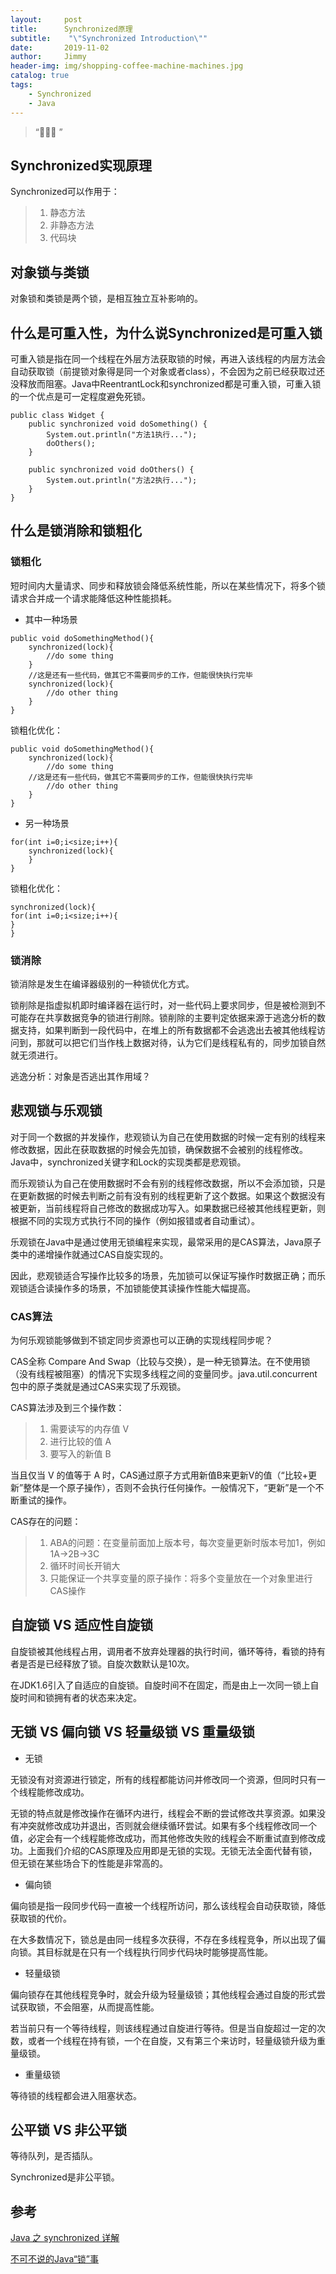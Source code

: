 ```yaml
---
layout:     post
title:      Synchronized原理
subtitle:    "\"Synchronized Introduction\""
date:       2019-11-02
author:     Jimmy
header-img: img/shopping-coffee-machine-machines.jpg
catalog: true
tags:
    - Synchronized
    - Java
---
```


> “🙉🙉🙉 ”

## Synchronized实现原理

Synchronized可以作用于：
> 1. 静态方法 
> 1. 非静态方法
> 1. 代码块

## 对象锁与类锁

对象锁和类锁是两个锁，是相互独立互补影响的。

## 什么是可重入性，为什么说Synchronized是可重入锁

可重入锁是指在同一个线程在外层方法获取锁的时候，再进入该线程的内层方法会自动获取锁（前提锁对象得是同一个对象或者class），不会因为之前已经获取过还没释放而阻塞。Java中ReentrantLock和synchronized都是可重入锁，可重入锁的一个优点是可一定程度避免死锁。

```
public class Widget {
    public synchronized void doSomething() {
        System.out.println("方法1执行...");
        doOthers();
    }

    public synchronized void doOthers() {
        System.out.println("方法2执行...");
    }
}
```

## 什么是锁消除和锁粗化
### 锁粗化
短时间内大量请求、同步和释放锁会降低系统性能，所以在某些情况下，将多个锁请求合并成一个请求能降低这种性能损耗。

- 其中一种场景
```
public void doSomethingMethod(){
    synchronized(lock){
        //do some thing
    }
    //这是还有一些代码，做其它不需要同步的工作，但能很快执行完毕
    synchronized(lock){
        //do other thing
    }
}
```

锁粗化优化：
```
public void doSomethingMethod(){
    synchronized(lock){
        //do some thing
    //这是还有一些代码，做其它不需要同步的工作，但能很快执行完毕
        //do other thing
    }
}
```

- 另一种场景

```
for(int i=0;i<size;i++){
    synchronized(lock){
    }
}
```

锁粗化优化：
```
synchronized(lock){
for(int i=0;i<size;i++){   
}
}
```

### 锁消除

锁消除是发生在编译器级别的一种锁优化方式。

锁削除是指虚拟机即时编译器在运行时，对一些代码上要求同步，但是被检测到不可能存在共享数据竞争的锁进行削除。锁削除的主要判定依据来源于逃逸分析的数据支持，如果判断到一段代码中，在堆上的所有数据都不会逃逸出去被其他线程访问到，那就可以把它们当作栈上数据对待，认为它们是线程私有的，同步加锁自然就无须进行。 

逃逸分析：对象是否逃出其作用域？

## 悲观锁与乐观锁

对于同一个数据的并发操作，悲观锁认为自己在使用数据的时候一定有别的线程来修改数据，因此在获取数据的时候会先加锁，确保数据不会被别的线程修改。Java中，synchronized关键字和Lock的实现类都是悲观锁。

而乐观锁认为自己在使用数据时不会有别的线程修改数据，所以不会添加锁，只是在更新数据的时候去判断之前有没有别的线程更新了这个数据。如果这个数据没有被更新，当前线程将自己修改的数据成功写入。如果数据已经被其他线程更新，则根据不同的实现方式执行不同的操作（例如报错或者自动重试）。

乐观锁在Java中是通过使用无锁编程来实现，最常采用的是CAS算法，Java原子类中的递增操作就通过CAS自旋实现的。

因此，悲观锁适合写操作比较多的场景，先加锁可以保证写操作时数据正确；而乐观锁适合读操作多的场景，不加锁能使其读操作性能大幅提高。

### CAS算法

为何乐观锁能够做到不锁定同步资源也可以正确的实现线程同步呢？

CAS全称 Compare And Swap（比较与交换），是一种无锁算法。在不使用锁（没有线程被阻塞）的情况下实现多线程之间的变量同步。java.util.concurrent包中的原子类就是通过CAS来实现了乐观锁。

CAS算法涉及到三个操作数：

> 1. 需要读写的内存值 V
> 1. 进行比较的值 A
> 1. 要写入的新值 B

当且仅当 V 的值等于 A 时，CAS通过原子方式用新值B来更新V的值（“比较+更新”整体是一个原子操作），否则不会执行任何操作。一般情况下，“更新”是一个不断重试的操作。

CAS存在的问题：
> 1. ABA的问题：在变量前面加上版本号，每次变量更新时版本号加1，例如1A->2B->3C
> 1. 循环时间长开销大
> 1. 只能保证一个共享变量的原子操作：将多个变量放在一个对象里进行CAS操作

## 自旋锁 VS 适应性自旋锁

自旋锁被其他线程占用，调用者不放弃处理器的执行时间，循环等待，看锁的持有者是否是已经释放了锁。自旋次数默认是10次。

在JDK1.6引入了自适应的自旋锁。自旋时间不在固定，而是由上一次同一锁上自旋时间和锁拥有者的状态来决定。

##  无锁 VS 偏向锁 VS 轻量级锁 VS 重量级锁

- 无锁

无锁没有对资源进行锁定，所有的线程都能访问并修改同一个资源，但同时只有一个线程能修改成功。

无锁的特点就是修改操作在循环内进行，线程会不断的尝试修改共享资源。如果没有冲突就修改成功并退出，否则就会继续循环尝试。如果有多个线程修改同一个值，必定会有一个线程能修改成功，而其他修改失败的线程会不断重试直到修改成功。上面我们介绍的CAS原理及应用即是无锁的实现。无锁无法全面代替有锁，但无锁在某些场合下的性能是非常高的。

- 偏向锁

偏向锁是指一段同步代码一直被一个线程所访问，那么该线程会自动获取锁，降低获取锁的代价。

在大多数情况下，锁总是由同一线程多次获得，不存在多线程竞争，所以出现了偏向锁。其目标就是在只有一个线程执行同步代码块时能够提高性能。

- 轻量级锁

偏向锁存在其他线程竞争时，就会升级为轻量级锁；其他线程会通过自旋的形式尝试获取锁，不会阻塞，从而提高性能。

若当前只有一个等待线程，则该线程通过自旋进行等待。但是当自旋超过一定的次数，或者一个线程在持有锁，一个在自旋，又有第三个来访时，轻量级锁升级为重量级锁。

- 重量级锁

等待锁的线程都会进入阻塞状态。

## 公平锁 VS 非公平锁

等待队列，是否插队。

Synchronized是非公平锁。


## 参考

[Java 之 synchronized 详解](https://juejin.im/post/594a24defe88c2006aa01f1c)

[不可不说的Java“锁”事](https://tech.meituan.com/2018/11/15/java-lock.html)
